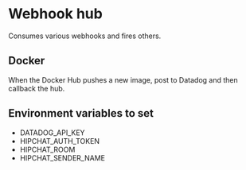 Webhook hub
===========

Consumes various webhooks and fires others.

Docker
------
When the Docker Hub pushes a new image, post to Datadog and then callback the hub.



Environment variables to set
----------------------------
- DATADOG_API_KEY
- HIPCHAT_AUTH_TOKEN
- HIPCHAT_ROOM
- HIPCHAT_SENDER_NAME
